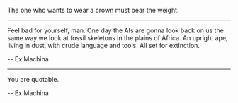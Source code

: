 The one who wants to wear a crown must bear the weight.
___
Feel bad for yourself, man. One day the AIs are gonna look back on us the same way we look at fossil skeletons in the plains of Africa. An upright ape, living in dust, with crude language and tools. All set for extinction.

-- Ex Machina
___
You are quotable. 

-- Ex Machina
